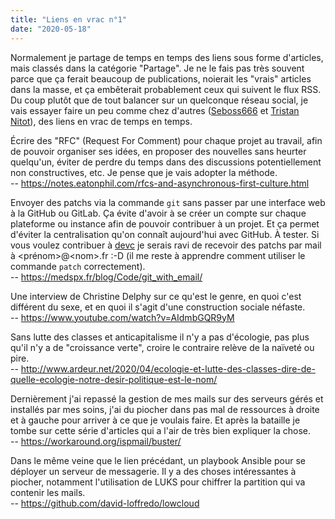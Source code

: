 ```yaml
---
title: "Liens en vrac n°1"
date: "2020-05-18"
---
```


Normalement je partage de temps en temps des liens sous forme d'articles, mais classés dans la catégorie "Partage". Je ne le fais pas très souvent parce que ça ferait beaucoup de publications, noierait les "vrais" articles dans la masse, et ça embêterait probablement ceux qui suivent le flux RSS. Du coup plutôt que de tout balancer sur un quelconque réseau social, je vais essayer faire un peu comme chez d'autres ([Seboss666](https://blog.seboss666.info/) et [Tristan Nitot](https://www.standblog.org/)), des liens en vrac de temps en temps.

Écrire des "RFC" (Request For Comment) pour chaque projet au travail, afin de pouvoir organiser ses idées, en proposer des nouvelles sans heurter quelqu'un, éviter de perdre du temps dans des discussions potentiellement non constructives, etc. Je pense que je vais adopter la méthode.  
-- <https://notes.eatonphil.com/rfcs-and-asynchronous-first-culture.html>

Envoyer des patchs via la commande `git` sans passer par une interface web à la GitHub ou GitLab. Ça évite d'avoir à se créer un compte sur chaque plateforme ou instance afin de pouvoir contribuer à un projet. Et ça permet d'éviter la centralisation qu'on connaît aujourd'hui avec GitHub. À tester. Si vous voulez contribuer à [devc](https://sr.ht/~nka/devc/) je serais ravi de recevoir des patchs par mail à \<prénom\>@\<nom\>.fr :-D (il me reste à apprendre comment utiliser le commande `patch` correctement).  
-- <https://medspx.fr/blog/Code/git_with_email/>

Une interview de Christine Delphy sur ce qu'est le genre, en quoi c'est différent du sexe, et en quoi il s'agit d'une construction sociale néfaste.  
-- <https://www.youtube.com/watch?v=AIdmbGQR9yM>

Sans lutte des classes et anticapitalisme il n'y a pas d'écologie, pas plus qu'il n'y a de "croissance verte", croire le contraire relève de la naïveté ou pire.  
-- <http://www.ardeur.net/2020/04/ecologie-et-lutte-des-classes-dire-de-quelle-ecologie-notre-desir-politique-est-le-nom/>

Dernièrement j'ai repassé la gestion de mes mails sur des serveurs gérés et installés par mes soins, j'ai du piocher dans pas mal de ressources à droite et à gauche pour arriver à ce que je voulais faire. Et après la bataille je tombe sur cette série d'articles qui a l'air de très bien expliquer la chose.  
-- <https://workaround.org/ispmail/buster/>

Dans le même veine que le lien précédant, un playbook Ansible pour se déployer un serveur de messagerie. Il y a des choses intéressantes à piocher, notamment l'utilisation de LUKS pour chiffrer la partition qui va contenir les mails.  
-- <https://github.com/david-loffredo/lowcloud>
